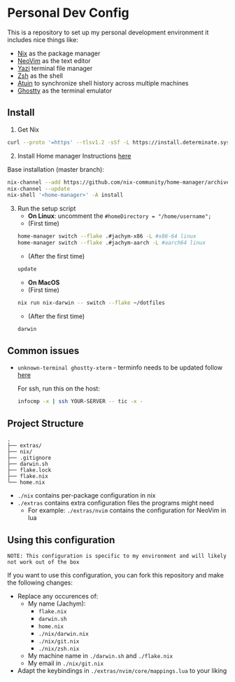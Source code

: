 # Personal Dev Config
This is a repository to set up my personal development environment it includes nice things like:
- [Nix](https://nixos.org/) as the package manager
- [NeoVim](https://www.neovim.io/) as the text editor
- [Yazi](https://www.yazi-rs.github.io/) terminal file manager
- [Zsh](https://www.zsh.org/) as the shell
- [Atuin](https:https://atuin.sh/) to synchronize shell history across multiple machines
- [Ghostty](https://ghostty.org/) as the terminal emulator


## Install
1. Get Nix
```sh
curl --proto '=https' --tlsv1.2 -sSf -L https://install.determinate.systems/nix | sh -s -- install
```
2. Install Home manager
Instructions [here](https://nix-community.github.io/home-manager/index.xhtml#sec-install-standalone)

Base installation (master branch):
```sh
nix-channel --add https://github.com/nix-community/home-manager/archive/master.tar.gz home-manager
nix-channel --update
nix-shell '<home-manager>' -A install
```

3. Run the setup script
    - **On Linux**: uncomment the `#homeDirectory = "/home/username";`
    - (First time)
    ```sh
    home-manager switch --flake .#jachym-x86 -L #x86-64 linux
    home-manager switch --flake .#jachym-aarch -L #aarch64 linux
    ```
    - (After the first time)
    ```sh
    update
    ```
    - **On MacOS**
    - (First time)
    ```sh
    nix run nix-darwin -- switch --flake ~/dotfiles
    ```
    - (After the first time)
    ```sh
    darwin
    ```
## Common issues
- `unknown-terminal ghostty-xterm` - terminfo needs to be updated follow [here](https://github.com/ghostty-org/ghostty?tab=readme-ov-file#terminfo)

  For ssh, run this on the host:
  ```sh
  infocmp -x | ssh YOUR-SERVER -- tic -x -
  ```
## Project Structure
```plaintext
.
├── extras/
├── nix/
├── .gitignore
├── darwin.sh
├── flake.lock
├── flake.nix
└── home.nix
```
- `./nix` contains per-package configuration in nix
- `./extras` contains extra configuration files the programs might need
    - For example: `./extras/nvim` contains the configuration for NeoVim in lua


## Using this configuration
```
NOTE: This configuration is specific to my environment and will likely not work out of the box
```
If you want to use this configuration, you can fork this repository and make the following changes:
- Replace any occurences of:
    - My name (Jachym):
        - `flake.nix`
        - `darwin.sh`
        - `home.nix`
        - `./nix/darwin.nix`
        - `./nix/git.nix`
        - `./nix/zsh.nix`
    - My machine name in `./darwin.sh` and `./flake.nix`
    - My email in `./nix/git.nix`
- Adapt the keybindings in `./extras/nvim/core/mappings.lua` to your liking



